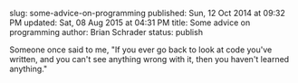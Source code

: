 slug: some-advice-on-programming
published: Sun, 12 Oct 2014 at 09:32 PM
updated: Sat, 08 Aug 2015 at 04:31 PM
title: Some advice on programming
author: Brian Schrader
status: publish

Someone once said to me, "If you ever go back to look at code you've written, and you can't see anything wrong with it, then you haven't learned anything."